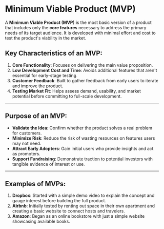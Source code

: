 
# Minimum Viable Product (MVP)

A **Minimum Viable Product (MVP)** is the most basic version of a product that includes only the **core features** necessary to address the primary needs of its target audience. It is developed with minimal effort and cost to test the product's viability in the market.

## Key Characteristics of an MVP:
1. **Core Functionality**: Focuses on delivering the main value proposition.
2. **Low Development Cost and Time**: Avoids additional features that aren't essential for early-stage testing.
3. **Customer Feedback**: Built to gather feedback from early users to iterate and improve the product.
4. **Testing Market Fit**: Helps assess demand, usability, and market potential before committing to full-scale development.

---

## Purpose of an MVP:
- **Validate the Idea**: Confirm whether the product solves a real problem for customers.
- **Minimize Risk**: Reduce the risk of wasting resources on features users may not need.
- **Attract Early Adopters**: Gain initial users who provide insights and act as promoters.
- **Support Fundraising**: Demonstrate traction to potential investors with tangible evidence of interest or use.

---

## Examples of MVPs:
1. **Dropbox**: Started with a simple demo video to explain the concept and gauge interest before building the full product.
2. **Airbnb**: Initially tested by renting out space in their own apartment and creating a basic website to connect hosts and travelers.
3. **Amazon**: Began as an online bookstore with just a simple website showcasing available books.

